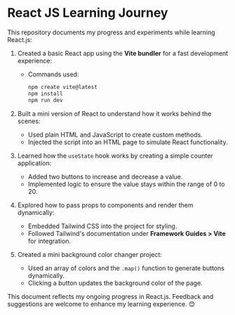 # React JS Learning Journey

This repository documents my progress and experiments while learning React.js:

1. Created a basic React app using the **Vite bundler** for a fast development experience:  
   - Commands used:  
     ```bash
     npm create vite@latest
     npm install
     npm run dev
     ```

2. Built a mini version of React to understand how it works behind the scenes:  
   - Used plain HTML and JavaScript to create custom methods.  
   - Injected the script into an HTML page to simulate React functionality.  

3. Learned how the `useState` hook works by creating a simple counter application:  
   - Added two buttons to increase and decrease a value.  
   - Implemented logic to ensure the value stays within the range of 0 to 20.  

4. Explored how to pass props to components and render them dynamically:  
   - Embedded Tailwind CSS into the project for styling.  
   - Followed Tailwind's documentation under **Framework Guides > Vite** for integration.  

5. Created a mini background color changer project:  
   - Used an array of colors and the `.map()` function to generate buttons dynamically.  
   - Clicking a button updates the background color of the page.  


   

This document reflects my ongoing progress in React.js. Feedback and suggestions are welcome to enhance my learning experience. 😊
